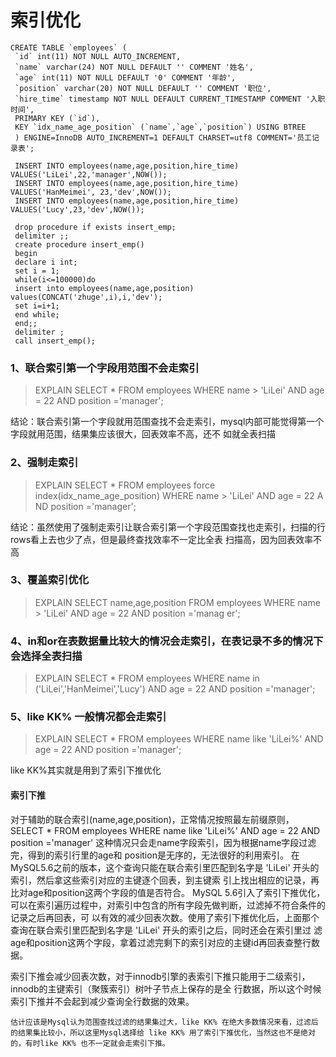 # 索引优化

```mysql
CREATE TABLE `employees` ( 
 `id` int(11) NOT NULL AUTO_INCREMENT, 
 `name` varchar(24) NOT NULL DEFAULT '' COMMENT '姓名', 
 `age` int(11) NOT NULL DEFAULT '0' COMMENT '年龄', 
 `position` varchar(20) NOT NULL DEFAULT '' COMMENT '职位', 
 `hire_time` timestamp NOT NULL DEFAULT CURRENT_TIMESTAMP COMMENT '入职时间', 
 PRIMARY KEY (`id`), 
 KEY `idx_name_age_position` (`name`,`age`,`position`) USING BTREE 
 ) ENGINE=InnoDB AUTO_INCREMENT=1 DEFAULT CHARSET=utf8 COMMENT='员工记录表'; 

 INSERT INTO employees(name,age,position,hire_time) VALUES('LiLei',22,'manager',NOW()); 
 INSERT INTO employees(name,age,position,hire_time) VALUES('HanMeimei', 23,'dev',NOW()); 
 INSERT INTO employees(name,age,position,hire_time) VALUES('Lucy',23,'dev',NOW()); 
  
 drop procedure if exists insert_emp; 
 delimiter ;; 
 create procedure insert_emp() 
 begin 
 declare i int; 
 set i = 1; 
 while(i<=100000)do 
 insert into employees(name,age,position) values(CONCAT('zhuge',i),i,'dev'); 
 set i=i+1; 
 end while; 
 end;; 
 delimiter ; 
 call insert_emp();
```

### 1、联合索引第一个字段用范围不会走索引
   >  EXPLAIN SELECT * FROM employees WHERE name > 'LiLei' AND age = 22 AND position ='manager'; 

结论：联合索引第一个字段就用范围查找不会走索引，mysql内部可能觉得第一个字段就用范围，结果集应该很大，回表效率不高，还不 如就全表扫描

### 2、强制走索引
   >  EXPLAIN SELECT * FROM employees force index(idx_name_age_position) WHERE name > 'LiLei' AND age = 22 A ND position ='manager';

结论：虽然使用了强制走索引让联合索引第一个字段范围查找也走索引，扫描的行rows看上去也少了点，但是最终查找效率不一定比全表 扫描高，因为回表效率不高
### 3、覆盖索引优化
   > EXPLAIN SELECT name,age,position FROM employees WHERE name > 'LiLei' AND age = 22 AND position ='manag er';
    
### 4、in和or在表数据量比较大的情况会走索引，在表记录不多的情况下会选择全表扫描
   > EXPLAIN SELECT * FROM employees WHERE name in ('LiLei','HanMeimei','Lucy') AND age = 22 AND position ='manager';
    
### 5、like KK% 一般情况都会走索引
   >  EXPLAIN SELECT * FROM employees WHERE name like 'LiLei%' AND age = 22 AND position ='manager';

like KK%其实就是用到了索引下推优化

#### 索引下推
对于辅助的联合索引(name,age,position)，正常情况按照最左前缀原则，SELECT * FROM employees WHERE name like 'LiLei%' AND age = 22 AND position ='manager' 这种情况只会走name字段索引，因为根据name字段过滤完，得到的索引行里的age和 position是无序的，无法很好的利用索引。 在MySQL5.6之前的版本，这个查询只能在联合索引里匹配到名字是 'LiLei' 开头的索引，然后拿这些索引对应的主键逐个回表，到主键索 引上找出相应的记录，再比对age和position这两个字段的值是否符合。 MySQL 5.6引入了索引下推优化，可以在索引遍历过程中，对索引中包含的所有字段先做判断，过滤掉不符合条件的记录之后再回表，可 以有效的减少回表次数。使用了索引下推优化后，上面那个查询在联合索引里匹配到名字是 'LiLei' 开头的索引之后，同时还会在索引里过 滤age和position这两个字段，拿着过滤完剩下的索引对应的主键id再回表查整行数据。

索引下推会减少回表次数，对于innodb引擎的表索引下推只能用于二级索引，innodb的主键索引（聚簇索引）树叶子节点上保存的是全 行数据，所以这个时候索引下推并不会起到减少查询全行数据的效果。

    估计应该是Mysql认为范围查找过滤的结果集过大，like KK% 在绝大多数情况来看，过滤后的结果集比较小，所以这里Mysql选择给 like KK% 用了索引下推优化，当然这也不是绝对的，有时like KK% 也不一定就会走索引下推。
    
